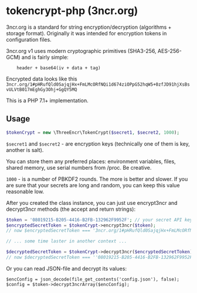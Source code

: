# tokencrypt-php (3ncr.org)

3ncr.org is a standard for string encryption/decryption (algorithms + storage format). Originally it was intended for 
encryption tokens in configuration files.  

3ncr.org v1 uses modern cryptographic primitives (SHA3-256, AES-256-GCM) and is fairly simple: 
```    
    header + base64(iv + data + tag) 
```

Encrypted data looks like this `3ncr.org/1#pHRufQld0SajqjHx+FmLMcORfNQi1d674ziOPpG52hqW5+0zfJD91hjXsBsvULVtB017mEghGy3Ohj+GgQY5MQ`

This is a PHP 7.1+ implementation.

## Usage


```php
$tokenCrypt = new \ThreeEncr\TokenCrypt($secret1, $secret2, 1000);
```

`$secret1` and `$secret2` - are encryption keys (technically one of them is key, another is salt). 

You can store them any preferred places: environment variables, files, shared memory, 
use serial numbers from /proc. Be creative. 

`1000` - is a number of PBKDF2 rounds. 
The more is better and slower. 
If you are sure that your secrets are long and random, you can keep this value reasonable low.  

After you created the class instance, you can just use encrypt3ncr and decrypt3ncr methods (the accept and return strings):

```php
$token = '08019215-B205-4416-B2FB-132962F9952F'; // your secret API key 
$encryptedSecretToken = $tokenCrypt->encrypt3ncr($token);
// now $encryptedSecretToken === '3ncr.org/1#pHRufQld0SajqjHx+FmLMcORfNQi1d674ziOPpG52hqW5+0zfJD91hjXsBsvULVtB017mEghGy3Ohj+GgQY5MQ'

// ... some time laster in another context ...  

$decryptedSecretToken = $tokenCrypt->decrypt3ncr($encryptedSecretToken); 
// now $decryptedSecretToken === ''08019215-B205-4416-B2FB-132962F9952F';
```

Or you can read JSON-file and decrypt its values: 
```
$encConfig = json_decode(file_get_contents('config.json'), false); 
$config = $token->decrypt3ncrArray($encConfig);   
```
